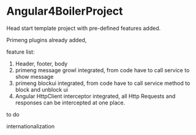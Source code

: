 # Angular4BoilerProject

Head start template project with pre-defined features added.

Primeng plugins already added,

feature list:

1. Header, footer, body
2. primeng message growl integrated, from code have to call service to show message
3. primeng blockui integrated, from code have to call service method to block and unblock ui
4. Angular HttpClient interceptor integrated, all Http Requests and responses can be intercepted at one place.

to do

internationalization
